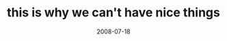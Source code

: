 ---
layout: base.njk
title : 'this is why we can&#39;t have nice things' 
view_title : 'this is why we can&#39;t have nice things' 
year : '2008' 
date : '2008-07-18' 
img_file : '/drawing/thisiswhywecanthavenicethings.jpg' 
html_file : 'thisiswhywecanthavenicethings' 
next_html : 'itjustdidntfeelright.html' 
year_order : '325' 
permalink : "title/{{html_file}}.html"
---